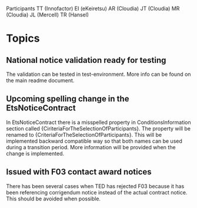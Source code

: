 Participants
TT (Innofactor)
EI (eKeiretsu)
AR (Cloudia)
JT (Cloudia)
MR (Cloudia)
JL (Mercell)
TR (Hansel)

# Topics

## National notice validation ready for testing
 
The validation can  be tested in test-environment. More info can be found on the main readme document.

## Upcoming spelling change in the EtsNoticeContract

In EtsNoticeContract there is a misspelled property in ConditionsInformation section called {CiriteriaForTheSelectionOfParticipants}.
The property will be renamed to {CriteriaForTheSelectionOfParticipants}. This will be implemented backward compatible way so that both 
names can be used during a transition period. More information will be provided when the change is implemented.

## Issued with F03 contact  award notices

There has been several cases when TED has rejected F03 because it has been referencing corrigendum notice instead of the actual contract notice.
This should be avoided when possible. 




